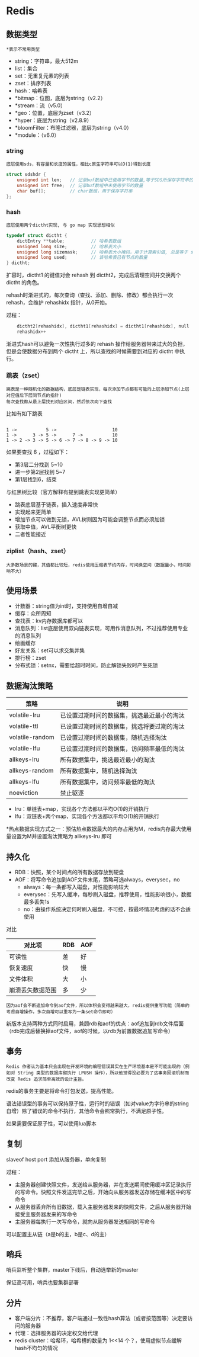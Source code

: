 # Redis

## 数据类型

    *表示不常用类型

- string：字符串，最大512m
- list：集合
- set：无重复元素的列表
- zset：排序列表
- hash：哈希表
- *bitmap：位图，底层为string（v2.2）
- *stream：流（v5.0）
- *geo：位置，底层为zset（v3.2）
- *hyper：底层为string（v2.8.9）
- *bloomFilter：布隆过滤器，底层为string（v4.0）
- *module：（v6.0）

### string

    底层使用sds，有容量和长度的属性，相比c原生字符串可以O(1)得到长度

```c
struct sdshdr {
    unsigned int len;   // 记录buf数组中已使用字节的数量,等于SDS所保存字符串的长度
    unsigned int free;  // 记录buf数组中未使用字节的数量
    char buf[];         // char数组，用于保存字符串
};
```

### hash

    底层使用两个dictht实现, 与 go map 实现思想相似

```c
typedef struct dictht {
    dictEntry **table;          // 哈希表数组
    unsigned long size;         // 哈希表大小
    unsigned long sizemask;     // 哈希表大小掩码，用于计算索引值, 总是等于 size - 1
    unsigned long used;         // 该哈希表已有节点的数量
} dictht;
```

扩容时，dictht1 的键值对会 rehash 到 dictht2，完成后清理空间并交换两个 dictht 的角色。

rehash时渐进式的，每次查询（查找、添加、删除、修改）都会执行一次rehash，会维护 rehashidx 指针，从0开始。

过程：

```go
    dictht2[rehashidx], dictht1[rehashidx] = dictht1[rehashidx], null
    rehashidx++
```

渐进式hash可以避免一次性执行过多的 rehash 操作给服务器带来过大的负担，但是会使数据分布到两个 dictht 上，所以查找的时候需要到对应的 dictht 中执行。

### 跳表（zset）

    跳表是一种随机化的数据结构，底层是链表实现，每次添加节点都有可能向上层添加节点(上层对应值后下层同节点的指针)
    每次查找都从最上层找到对应区间，然后依次向下查找

比如有如下跳表

```shell

1 ->           5 ->                     10
1 ->      3 -> 5 ->      7 ->           10
1 -> 2 -> 3 -> 5 -> 6 -> 7 -> 8 -> 9 -> 10 
```

如果要查找 6 ，过程如下：

- 第3层二分找到 5~10
- 进一步第2层找到 5~7
- 第1层找到6，结束

与红黑树比较（官方解释有提到跳表实现更简单）

- 跳表底层基于链表，插入速度非常快
- 实现起来更简单
- 增加节点可以做到无锁，AVL树则因为可能会调整节点而必须加锁
- 获取中值，AVL平衡树更快
- 二者性能接近

### ziplist（hash、zset）

    大多数场景的键，其值都比较短，redis使用压缩表节约内存，时间换空间（数据量小，时间影响不大）

## 使用场景

- 计数器：string值为int时，支持使用自增自减
- 缓存：众所周知
- 查找表：kv内存数据库都可以
- 消息队列：list底层使用双向链表实现，可用作消息队列，不过推荐使用专业的消息队列
- 绘画缓存
- 好友关系：set可以求交集并集
- 排行榜：zset
- 分布式锁：setnx，需要给超时时间，防止解锁失败时产生死锁

## 数据淘汰策略

| 策略              | 说明                    |
|-----------------|-----------------------|
| volatile-lru    | 已设置过期时间的数据集，挑选最近最小的淘汰 |
| volatile-ttl    | 已设置过期时间的数据集，挑选将要过期的淘汰 |
| volatile-random | 已设置过期时间的数据集，随机选择淘汰    |
| volatile-lfu    | 已设置过期时间的数据集，访问频率最低的淘汰 |
| allkeys-lru     | 所有数据集中，挑选最近最小的淘汰      |
| allkeys-random  | 所有数据集中，随机选择淘汰         |
| allkeys-lfu     | 所有数据集中，访问频率最低的淘汰      |
| noeviction      | 禁止驱逐                  |

- lru：单链表+map，实现各个方法都以平均O(1)的开销执行
- lfu：双链表+两个map，实现各个方法都以平均O(1)的开销执行

*热点数据实现方式之一：预估热点数据最大的内存占用为M，redis内存最大使用量设置为M并设置淘汰策略为 allkeys-lru 即可

## 持久化

- RDB：快照，某个时间点的所有数据存放到硬盘
- AOF：将写命令追加到AOF文件末尾，策略可选always，everysec，no
    - always：每一条都写入磁盘，对性能影响较大
    - everysec：先写入缓冲，每秒刷入磁盘，推荐使用，性能影响很小，数据最多丢失1s
    - no：由操作系统决定何时刷入磁盘，不可控，按最坏情况考虑的话不合适使用

对比

| 对比项      | RDB | AOF |
|----------|-----|-----|
| 可读性      | 差   | 好   |
| 恢复速度     | 快   | 慢   |
| 文件体积     | 大   | 小   |
| 崩溃丢失数据范围 | 多   | 少   |

    因为aof会不断追加命令到aof文件，所以体积会变得越来越大，redis提供重写功能（简单的考虑自增操作，多次自增可以重写为一条set命令即可）

新版本支持两种方式同时启用，兼顾rdb和aof的优点：aof追加到rdb文件后面（rdb完成后替换掉aof文件，aof的时候，以rdb为前置数据追加写命令）

## 事务

    Redis 作者认为基本只会出现在开发环境的编程错误其实在生产环境基本是不可能出现的（例如对 String 类型的数据库键执行 LPUSH 操作），所以他觉得没必要为了这事务回滚机制而改变 Redis 追求简单高效的设计主旨。

redis的事务主要是将命令打包发送，提高性能。

语法错误型的事务可以保持原子性，运行时的错误（如对value为字符串的string自增）除了错误的命令不执行，其他命令会照常执行，不满足原子性。

如果需要保证原子性，可以使用lua脚本

## 复制

slaveof host port 添加从服务器，单向复制

过程：

- 主服务器创建快照文件，发送给从服务器，并在发送期间使用缓冲区记录执行的写命令。快照文件发送完毕之后，开始向从服务器发送存储在缓冲区中的写命令
- 从服务器丢弃所有旧数据，载入主服务器发来的快照文件，之后从服务器开始接受主服务器发来的写命令
- 主服务器每执行一次写命令，就向从服务器发送相同的写命令

可以配置主从链（a是b的主，b是c、d的主）

## 哨兵

哨兵监听整个集群，master下线后，自动选举新的master

保证高可用，哨兵也要集群部署

## 分片

- 客户端分片：不推荐，客户端通过一致性hash算法（或者按范围等）决定要访问的服务器
- 代理：选择服务器的决定权交给代理
- redis cluster：哈希环，哈希槽的数量为 1<<14 个？，使用虚拟节点缓解hash不均匀的情况